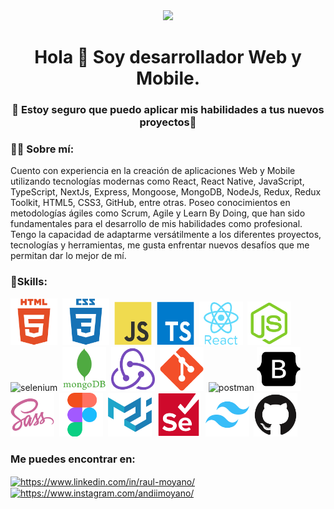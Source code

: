 <div id="header" align="center">
    <img src="https://media.giphy.com/media/sk6yL9EGVeAcE/giphy.gif" width="350" /> 
    <h1 align="center">Hola 👋 Soy desarrollador Web y Mobile.</h1>
    <h3 align="center">🚀 Estoy seguro que puedo aplicar mis habilidades a tus nuevos proyectos🚀</h3>
</div>


### 👨‍💻 Sobre mí: 
Cuento con experiencia en la creación de aplicaciones Web y Mobile utilizando tecnologías modernas como React, React Native, JavaScript, TypeScript, NextJs, Express, Mongoose, MongoDB, NodeJs, Redux, Redux Toolkit, HTML5, CSS3, GitHub, entre otras. 
Poseo conocimientos en metodologías ágiles como Scrum, Agile y Learn By Doing, que han sido fundamentales para el desarrollo de mis habilidades como profesional.
Tengo la capacidad de adaptarme versátilmente a los diferentes proyectos, tecnologías y herramientas, me gusta enfrentar nuevos desafíos que me permitan dar lo mejor de mí.


<div align="left">
    <h3>🔨Skills:</h3>
<div>
        <img src="https://github.com/devicons/devicon/blob/master/icons/html5/html5-plain-wordmark.svg" title="HTML5" alt="HTML" width="75" height="75"/>&nbsp;
        <img src="https://github.com/devicons/devicon/blob/master/icons/css3/css3-plain-wordmark.svg"  title="CSS3" alt="CSS" width="75" height="75"/>&nbsp;
        <img src="https://github.com/devicons/devicon/blob/master/icons/javascript/javascript-original.svg" title="JavaScript" alt="JavaScript" width="60" height="70"/>&nbsp;
         <img src="https://github.com/devicons/devicon/blob/master/icons/typescript/typescript-original.svg" title="selenium" alt="selenium" width="60" height="70"/>&nbsp;
        <img src="https://github.com/devicons/devicon/blob/master/icons/react/react-original-wordmark.svg" title="React" alt="React" width="70" height="70"/>&nbsp;
        <img src="https://github.com/devicons/devicon/blob/master/icons/nodejs/nodejs-original.svg" title="node" alt="Node" width="70" height="70"/>&nbsp;
        <img src="https://cdn.discordapp.com/attachments/1097399077307682839/1110683130957942905/nextjs.png" title="selenium" alt="selenium" width="70" height="70"/>&nbsp;
        <img src="https://github.com/devicons/devicon/blob/master/icons/mongodb/mongodb-plain-wordmark.svg" title="Mongo" alt="Mongo" width="70" height="70"/>&nbsp;
        <img src="https://github.com/devicons/devicon/blob/master/icons/redux/redux-original.svg" title="Redux" alt="Redux" width="70" height="70"/>&nbsp;
        <img src="https://github.com/devicons/devicon/blob/master/icons/git/git-original.svg" title="Redux" alt="Redux" width="70" height="70"/>&nbsp;
        <img src="https://www.vectorlogo.zone/logos/getpostman/getpostman-icon.svg" alt="postman" width="70" height="70"/>
      <img src="https://github.com/devicons/devicon/blob/master/icons/bootstrap/bootstrap-plain.svg" title="Bootstrap" alt="Bootstrap" width="70" height="70"/>&nbsp;
        <img src="https://github.com/devicons/devicon/blob/master/icons/sass/sass-original.svg" title="Sass" alt="Sass" width="70" height="70"/>&nbsp;
        <img src="https://github.com/devicons/devicon/blob/master/icons/figma/figma-original.svg" title="Figma" alt="Figma" width="70" height="70"/>&nbsp;
        <img src="https://github.com/devicons/devicon/blob/master/icons/materialui/materialui-original.svg" title="tw" alt="tw" width="70" height="70"/>&nbsp;
        <img src="https://github.com/devicons/devicon/blob/master/icons/selenium/selenium-original.svg" title="selenium" alt="selenium" width="70" height="70"/>&nbsp;
        <img src="https://github.com/devicons/devicon/blob/master/icons/tailwindcss/tailwindcss-plain.svg" title="selenium" alt="selenium" width="70" height="70"/>&nbsp;
        <img src="https://github.com/devicons/devicon/blob/master/icons/github/github-original.svg" title="selenium" alt="selenium" width="70" height="70"/>&nbsp;
      </div>
    <h3>Me puedes encontrar en:</h3>
<p align="left">
<a href="https://www.linkedin.com/in/raul-moyano/" target="blank"><img align="center" src="https://raw.githubusercontent.com/rahuldkjain/github-profile-readme-generator/master/src/images/icons/Social/linked-in-alt.svg" alt="https://www.linkedin.com/in/raul-moyano/" height="30" width="40" /></a>
<a href="https://www.instagram.com/andiimoyano/" target="blank"><img align="center" src="https://raw.githubusercontent.com/rahuldkjain/github-profile-readme-generator/master/src/images/icons/Social/instagram.svg" alt="https://www.instagram.com/andiimoyano/" height="30" width="40" /></a>
</p>
